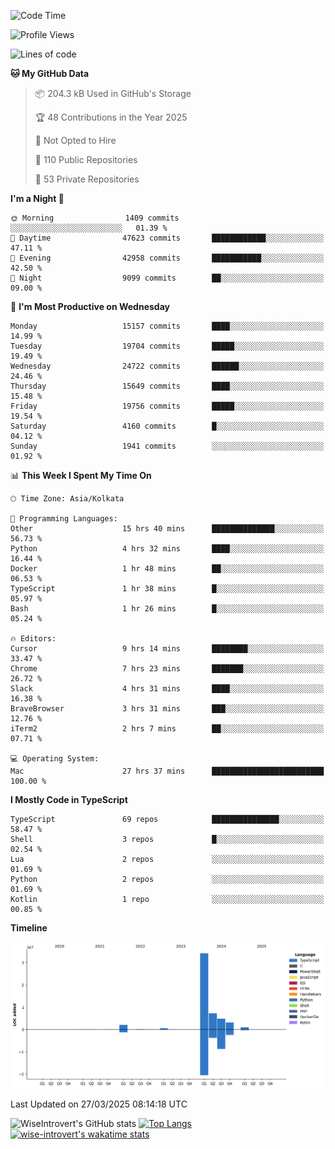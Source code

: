 <!--START_SECTION:waka-->
![Code Time](http://img.shields.io/badge/Code%20Time-2%2C299%20hrs%2028%20mins-blue)

![Profile Views](http://img.shields.io/badge/Profile%20Views-0-blue)

![Lines of code](https://img.shields.io/badge/From%20Hello%20World%20I%27ve%20Written-53.2%20million%20lines%20of%20code-blue)

**🐱 My GitHub Data** 

> 📦 204.3 kB Used in GitHub's Storage 
 > 
> 🏆 48 Contributions in the Year 2025
 > 
> 🚫 Not Opted to Hire
 > 
> 📜 110 Public Repositories 
 > 
> 🔑 53 Private Repositories 
 > 
**I'm a Night 🦉** 

```text
🌞 Morning                1409 commits        ░░░░░░░░░░░░░░░░░░░░░░░░░   01.39 % 
🌆 Daytime                47623 commits       ████████████░░░░░░░░░░░░░   47.11 % 
🌃 Evening                42958 commits       ███████████░░░░░░░░░░░░░░   42.50 % 
🌙 Night                  9099 commits        ██░░░░░░░░░░░░░░░░░░░░░░░   09.00 % 
```
📅 **I'm Most Productive on Wednesday** 

```text
Monday                   15157 commits       ████░░░░░░░░░░░░░░░░░░░░░   14.99 % 
Tuesday                  19704 commits       █████░░░░░░░░░░░░░░░░░░░░   19.49 % 
Wednesday                24722 commits       ██████░░░░░░░░░░░░░░░░░░░   24.46 % 
Thursday                 15649 commits       ████░░░░░░░░░░░░░░░░░░░░░   15.48 % 
Friday                   19756 commits       █████░░░░░░░░░░░░░░░░░░░░   19.54 % 
Saturday                 4160 commits        █░░░░░░░░░░░░░░░░░░░░░░░░   04.12 % 
Sunday                   1941 commits        ░░░░░░░░░░░░░░░░░░░░░░░░░   01.92 % 
```


📊 **This Week I Spent My Time On** 

```text
🕑︎ Time Zone: Asia/Kolkata

💬 Programming Languages: 
Other                    15 hrs 40 mins      ██████████████░░░░░░░░░░░   56.73 % 
Python                   4 hrs 32 mins       ████░░░░░░░░░░░░░░░░░░░░░   16.44 % 
Docker                   1 hr 48 mins        ██░░░░░░░░░░░░░░░░░░░░░░░   06.53 % 
TypeScript               1 hr 38 mins        █░░░░░░░░░░░░░░░░░░░░░░░░   05.97 % 
Bash                     1 hr 26 mins        █░░░░░░░░░░░░░░░░░░░░░░░░   05.24 % 

🔥 Editors: 
Cursor                   9 hrs 14 mins       ████████░░░░░░░░░░░░░░░░░   33.47 % 
Chrome                   7 hrs 23 mins       ███████░░░░░░░░░░░░░░░░░░   26.72 % 
Slack                    4 hrs 31 mins       ████░░░░░░░░░░░░░░░░░░░░░   16.38 % 
BraveBrowser             3 hrs 31 mins       ███░░░░░░░░░░░░░░░░░░░░░░   12.76 % 
iTerm2                   2 hrs 7 mins        ██░░░░░░░░░░░░░░░░░░░░░░░   07.71 % 

💻 Operating System: 
Mac                      27 hrs 37 mins      █████████████████████████   100.00 % 
```

**I Mostly Code in TypeScript** 

```text
TypeScript               69 repos            ███████████████░░░░░░░░░░   58.47 % 
Shell                    3 repos             █░░░░░░░░░░░░░░░░░░░░░░░░   02.54 % 
Lua                      2 repos             ░░░░░░░░░░░░░░░░░░░░░░░░░   01.69 % 
Python                   2 repos             ░░░░░░░░░░░░░░░░░░░░░░░░░   01.69 % 
Kotlin                   1 repo              ░░░░░░░░░░░░░░░░░░░░░░░░░   00.85 % 
```



**Timeline**

![Lines of Code chart](https://raw.githubusercontent.com/wise-introvert/wise-introvert/master/assets/bar_graph.png)


 Last Updated on 27/03/2025 08:14:18 UTC
<!--END_SECTION:waka-->

![WiseIntrovert's GitHub stats](https://github-readme-stats.vercel.app/api?username=wise-introvert&count_private=true&show_icons=true)
[![Top Langs](https://github-readme-stats.vercel.app/api/top-langs/?username=wise-introvert&langs_count=10)](https://github.com/anuraghazra/github-readme-stats)
[![wise-introvert's wakatime stats](https://github-readme-stats.vercel.app/api/wakatime?username=wiseintrovert)](https://github.com/anuraghazra/github-readme-stats)
